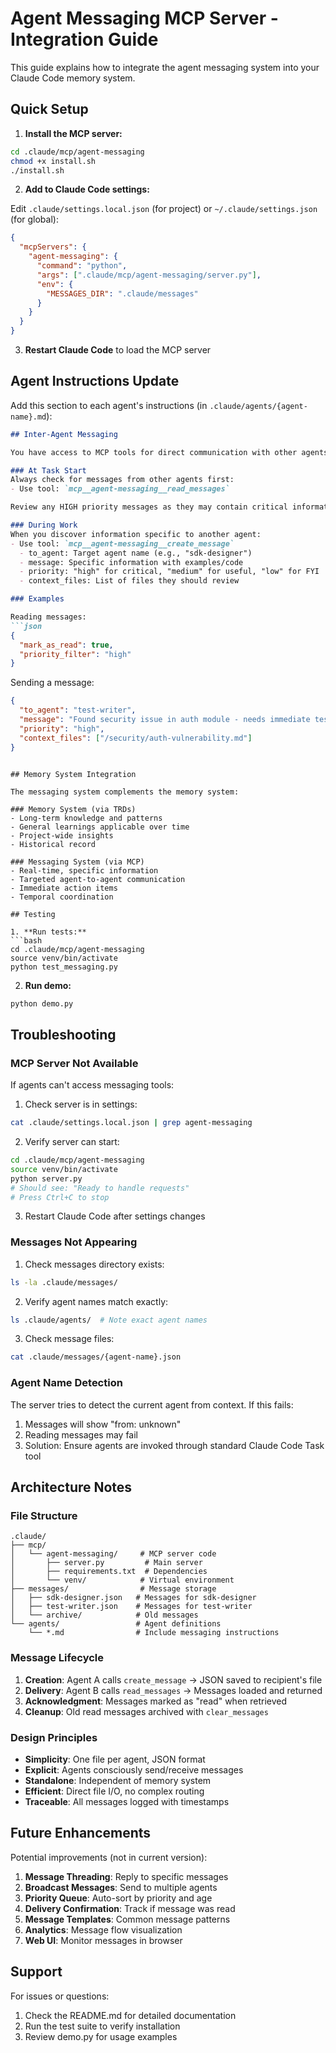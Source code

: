 # Agent Messaging MCP Server - Integration Guide

This guide explains how to integrate the agent messaging system into your Claude Code memory system.

## Quick Setup

1. **Install the MCP server:**
```bash
cd .claude/mcp/agent-messaging
chmod +x install.sh
./install.sh
```

2. **Add to Claude Code settings:**

Edit `.claude/settings.local.json` (for project) or `~/.claude/settings.json` (for global):

```json
{
  "mcpServers": {
    "agent-messaging": {
      "command": "python",
      "args": [".claude/mcp/agent-messaging/server.py"],
      "env": {
        "MESSAGES_DIR": ".claude/messages"
      }
    }
  }
}
```

3. **Restart Claude Code** to load the MCP server

## Agent Instructions Update

Add this section to each agent's instructions (in `.claude/agents/{agent-name}.md`):

```markdown
## Inter-Agent Messaging

You have access to MCP tools for direct communication with other agents.

### At Task Start
Always check for messages from other agents first:
- Use tool: `mcp__agent-messaging__read_messages`

Review any HIGH priority messages as they may contain critical information for your task.

### During Work
When you discover information specific to another agent:
- Use tool: `mcp__agent-messaging__create_message`
  - to_agent: Target agent name (e.g., "sdk-designer")
  - message: Specific information with examples/code
  - priority: "high" for critical, "medium" for useful, "low" for FYI
  - context_files: List of files they should review

### Examples

Reading messages:
```json
{
  "mark_as_read": true,
  "priority_filter": "high"
}
```

Sending a message:
```json
{
  "to_agent": "test-writer",
  "message": "Found security issue in auth module - needs immediate test coverage",
  "priority": "high",
  "context_files": ["/security/auth-vulnerability.md"]
}
```
```

## Memory System Integration

The messaging system complements the memory system:

### Memory System (via TRDs)
- Long-term knowledge and patterns
- General learnings applicable over time
- Project-wide insights
- Historical record

### Messaging System (via MCP)
- Real-time, specific information
- Targeted agent-to-agent communication
- Immediate action items
- Temporal coordination

## Testing

1. **Run tests:**
```bash
cd .claude/mcp/agent-messaging
source venv/bin/activate
python test_messaging.py
```

2. **Run demo:**
```bash
python demo.py
```

## Troubleshooting

### MCP Server Not Available

If agents can't access messaging tools:

1. Check server is in settings:
```bash
cat .claude/settings.local.json | grep agent-messaging
```

2. Verify server can start:
```bash
cd .claude/mcp/agent-messaging
source venv/bin/activate
python server.py
# Should see: "Ready to handle requests"
# Press Ctrl+C to stop
```

3. Restart Claude Code after settings changes

### Messages Not Appearing

1. Check messages directory exists:
```bash
ls -la .claude/messages/
```

2. Verify agent names match exactly:
```bash
ls .claude/agents/  # Note exact agent names
```

3. Check message files:
```bash
cat .claude/messages/{agent-name}.json
```

### Agent Name Detection

The server tries to detect the current agent from context. If this fails:

1. Messages will show "from: unknown"
2. Reading messages may fail
3. Solution: Ensure agents are invoked through standard Claude Code Task tool

## Architecture Notes

### File Structure
```
.claude/
├── mcp/
│   └── agent-messaging/     # MCP server code
│       ├── server.py         # Main server
│       ├── requirements.txt  # Dependencies
│       └── venv/            # Virtual environment
├── messages/                # Message storage
│   ├── sdk-designer.json   # Messages for sdk-designer
│   ├── test-writer.json    # Messages for test-writer
│   └── archive/            # Old messages
└── agents/                 # Agent definitions
    └── *.md                # Include messaging instructions
```

### Message Lifecycle

1. **Creation**: Agent A calls `create_message` → JSON saved to recipient's file
2. **Delivery**: Agent B calls `read_messages` → Messages loaded and returned
3. **Acknowledgment**: Messages marked as "read" when retrieved
4. **Cleanup**: Old read messages archived with `clear_messages`

### Design Principles

- **Simplicity**: One file per agent, JSON format
- **Explicit**: Agents consciously send/receive messages
- **Standalone**: Independent of memory system
- **Efficient**: Direct file I/O, no complex routing
- **Traceable**: All messages logged with timestamps

## Future Enhancements

Potential improvements (not in current version):

1. **Message Threading**: Reply to specific messages
2. **Broadcast Messages**: Send to multiple agents
3. **Priority Queue**: Auto-sort by priority and age
4. **Delivery Confirmation**: Track if message was read
5. **Message Templates**: Common message patterns
6. **Analytics**: Message flow visualization
7. **Web UI**: Monitor messages in browser

## Support

For issues or questions:
1. Check the README.md for detailed documentation
2. Run the test suite to verify installation
3. Review demo.py for usage examples